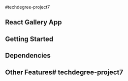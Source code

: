 #techdegree-project7

## React Gallery App


## Getting Started


## Dependencies


## Other Features# techdegree-project7
